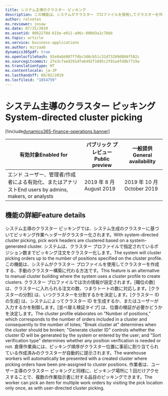 ```yaml
---
title: システム主導のクラスター ピッキング
description: この機能は、システムがクラスター プロファイルを使用してクラスターを作成する、手動のクラスター構築に代わる方法です。
author: relnotes
ms.reviewer: josaw
ms.date: 07/31/2019
ms.assetid: 8062278d-615e-e911-a96c-000d3a1c7bbb
ms.topic: article
ms.service: business-applications
ms.author: mirzaab
dynamics365pdf: true
ms.openlocfilehash: 92e0abb987f7dbc3d6cb51c31d73269d804f592c
ms.sourcegitcommit: 2fe3cfa4d291dfe6492f1095c2f01a4fd8b7719a
ms.translationtype: HT
ms.contentlocale: ja-JP
ms.lasthandoff: 08/02/2019
ms.locfileid: "1854759"
---
```

# <a name="system-directed-cluster-picking"></a><span data-ttu-id="584ec-103">システム主導のクラスター ピッキング</span><span class="sxs-lookup"><span data-stu-id="584ec-103">System-directed cluster picking</span></span>
[!include[dynamics365-finance-operations banner](../includes/dynamics365-finance-operations.md)]

| <span data-ttu-id="584ec-104">有効対象</span><span class="sxs-lookup"><span data-stu-id="584ec-104">Enabled for</span></span>    |  <span data-ttu-id="584ec-105">パブリック プレビュー</span><span class="sxs-lookup"><span data-stu-id="584ec-105">Public preview</span></span> | <span data-ttu-id="584ec-106">一般提供</span><span class="sxs-lookup"><span data-stu-id="584ec-106">General availability</span></span> | 
| ---------- | ---------- |---------- |
|<span data-ttu-id="584ec-107">エンド ユーザー、管理者/作成者による有効化、またはアナリスト</span><span class="sxs-lookup"><span data-stu-id="584ec-107">End users by admins, makers, or analysts</span></span>|<span data-ttu-id="584ec-108">2019 年 8 月</span><span class="sxs-lookup"><span data-stu-id="584ec-108">August 2019</span></span>| <span data-ttu-id="584ec-109">2019 年 10 月</span><span class="sxs-lookup"><span data-stu-id="584ec-109">October 2019</span></span>|






## <a name="feature-details"></a><span data-ttu-id="584ec-110">機能の詳細</span><span class="sxs-lookup"><span data-stu-id="584ec-110">Feature details</span></span>
<!--feature detail start -->
<span data-ttu-id="584ec-111">システム主導のクラスター ピッキングでは、システム生成のクラスターに基づいてピッキング作業ヘッダーがクラスター化されます。</span><span class="sxs-lookup"><span data-stu-id="584ec-111">With system-directed cluster picking, pick work headers are clustered based on a system-generated cluster.</span></span> <span data-ttu-id="584ec-112">システムは、クラスター プロファイルで指定されているポジション数までピッキング注文をクラスター化します。</span><span class="sxs-lookup"><span data-stu-id="584ec-112">The system will cluster picking orders up to the number of positions specified on the cluster profile.</span></span> <span data-ttu-id="584ec-113">この機能は、システムがクラスター プロファイルを使用してクラスターを作成する、手動のクラスター構築に代わる方法です。</span><span class="sxs-lookup"><span data-stu-id="584ec-113">This feature is an alternative to manual cluster building where the system uses a cluster profile to create clusters.</span></span> <span data-ttu-id="584ec-114">クラスター プロファイルでは次の情報が設定されます。[職位の数] は、クラスターに入れられる注文の数、つまりトートの数に対応します。[クラスターの分割] は、いつクラスターを分割するかを決定します。[クラスター ID の生成] は、システムによってクラスター ID を生成するか、またはユーザーが入力するかを制御します。[並べ替え検証タイプ] は、位置の検証が必要かどうかを決定します。</span><span class="sxs-lookup"><span data-stu-id="584ec-114">The cluster profile elaborates on "Number of positions," which corresponds to the number of orders included in a cluster and consequently to the number of totes; "Break cluster at" determines when the cluster should be broken; "Generate cluster ID" controls whether the cluster ID will be generated by the system or entered by the user; and "Sort verification type" determines whether any position verification is needed or not.</span></span> <span data-ttu-id="584ec-115">倉庫作業員には、ピッキング順序がクラスター位置に事前に割り当てられている作成済みのクラスターが自動的に提示されます。</span><span class="sxs-lookup"><span data-stu-id="584ec-115">The warehouse workers will automatically be presented with a created cluster where picking orders have been pre-assigned to cluster positions.</span></span> <span data-ttu-id="584ec-116">作業者は、ユーザー主導のクラスター ピッキングと同様に、ピッキング場所に 1 回だけアクセスすることで、複数の作業指示書に対する品目のピッキングできます。</span><span class="sxs-lookup"><span data-stu-id="584ec-116">The worker can pick an item for multiple work orders by visiting the pick location only once, as with user-directed cluster picking.</span></span>
<!--feature detail end -->











